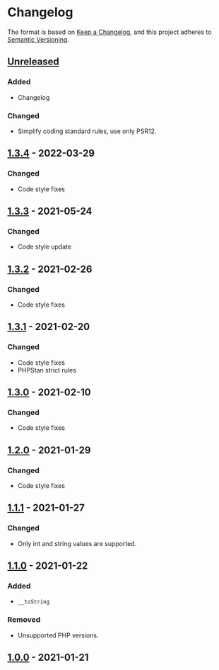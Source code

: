 # Changelog

The format is based on [Keep a Changelog](https://keepachangelog.com/en/1.0.0/),
and this project adheres to [Semantic Versioning](https://semver.org/spec/v2.0.0.html).

## [Unreleased]

### Added
- Changelog

### Changed
- Simplify coding standard rules, use only PSR12.

## [1.3.4] - 2022-03-29

### Changed
- Code style fixes

## [1.3.3] - 2021-05-24

### Changed

- Code style update

## [1.3.2] - 2021-02-26

### Changed
- Code style fixes

## [1.3.1] - 2021-02-20

### Changed
- Code style fixes
- PHPStan strict rules

## [1.3.0] - 2021-02-10

### Changed
- Code style fixes

## [1.2.0] - 2021-01-29

### Changed
- Code style fixes

## [1.1.1] - 2021-01-27

### Changed
- Only int and string values are supported.

## [1.1.0] - 2021-01-22

### Added
- `__toString`

### Removed
- Unsupported PHP versions.

## [1.0.0] - 2021-01-21

[Unreleased]: https://github.com/webservco/constant-value-class/compare/v1.3.4...HEAD
[1.3.4]: https://github.com/webservco/constant-value-class/compare/v1.3.3...v1.3.4
[1.3.3]: https://github.com/webservco/constant-value-class/compare/v1.3.2...v1.3.3
[1.3.2]: https://github.com/webservco/constant-value-class/compare/v1.3.1...v1.3.2
[1.3.1]: https://github.com/webservco/constant-value-class/compare/v1.3.0...v1.3.1
[1.3.0]: https://github.com/webservco/constant-value-class/compare/v1.2.0...v1.3.0
[1.2.0]: https://github.com/webservco/constant-value-class/compare/v1.1.1...v1.2.0
[1.1.1]: https://github.com/webservco/constant-value-class/compare/v1.1.0...v1.1.1
[1.1.0]: https://github.com/webservco/constant-value-class/compare/v1.0.0...v1.1.0
[1.0.0]: https://github.com/webservco/constant-value-class/releases/tag/v1.0.0
